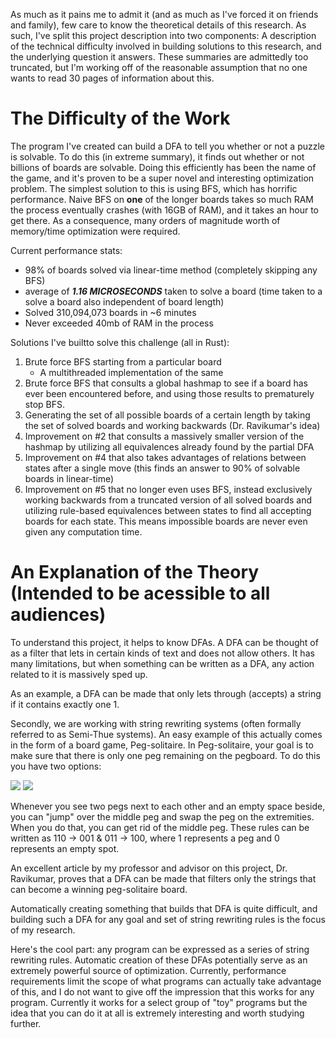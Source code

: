 As much as it pains me to admit it (and as much as I've forced it on friends and family), few care to know the theoretical details of this research. As such, I've split this project description into two components: A description of the technical difficulty involved in building solutions to this research, and the underlying question it answers. These summaries are admittedly too truncated, but I'm working off of the reasonable assumption that no one wants to read 30 pages of information about this.

# The Difficulty of the Work

The program I've created can build a DFA to tell you whether or not a puzzle is solvable. To do this (in extreme summary), it finds out whether or not billions of boards are solvable. Doing this efficiently has been the name of the game, and it's proven to be a super novel and interesting optimization problem. The simplest solution to this is using BFS, which has horrific performance. Naive BFS on **one** of the longer boards takes so much RAM the process eventually crashes (with 16GB of RAM), and it takes an hour to get there. As a consequence, many orders of magnitude worth of memory/time optimization were required.

Current performance stats:
- 98% of boards solved via linear-time method (completely skipping any BFS)
- average of ***1.16 MICROSECONDS*** taken to solve a board (time taken to a solve a board also independent of board length)
- Solved 310,094,073 boards in ~6 minutes
- Never exceeded 40mb of RAM in the process

Solutions I've builtto solve this challenge (all in Rust):

1. Brute force BFS starting from a particular board
    * A multithreaded implementation of the same
2. Brute force BFS that consults a global hashmap to see if a board has ever been encountered before, and using those results to prematurely stop BFS.
3. Generating the set of all possible boards of a certain length by taking the set of solved boards and working backwards (Dr. Ravikumar's idea)
4. Improvement on #2 that consults a massively smaller version of the hashmap by utilizing all equivalences already found by the partial DFA
5. Improvement on #4 that also takes advantages of relations between states after a single move (this finds an answer to 90% of solvable boards in linear-time)
6. Improvement on #5 that no longer even uses BFS, instead exclusively working backwards from a truncated version of all solved boards and utilizing rule-based equivalences between states to find all accepting boards for each state. This means impossible boards are never even given any computation time.

# An Explanation of the Theory (Intended to be acessible to all audiences)
To understand this project, it helps to know DFAs. A DFA can be thought of as a filter that lets in certain kinds of text and does not allow others. It has many limitations, but when something can be written as a DFA, any action related to it is massively sped up. 

As an example, a DFA can be made that only lets through (accepts) a string if it contains exactly one 1.

Secondly, we are working with string rewriting systems (often formally referred to as Semi-Thue systems). An easy example of this actually comes in the form of a board game, Peg-solitaire. In Peg-solitaire, your goal is to make sure that there is only one peg remaining on the pegboard. To do this you have two options:

<div class="flex flex-wrap">
<img src="/projects/dfaresearch/diagrams/110->001.svg" class="h-48">
<img src="/projects/dfaresearch/diagrams/011->100.svg" class="h-48">
</div>

Whenever you see two pegs next to each other and an empty space beside, you can "jump" over the middle peg and swap the peg on the extremities. When you do that, you can get rid of the middle peg. These rules can be written as 110 -> 001 & 011 -> 100, where 1 represents a peg and 0 represents an empty spot.

An excellent article by my professor and advisor on this project, Dr. Ravikumar, proves that a DFA can be made that filters only the strings that can become a winning peg-solitaire board.

Automatically creating something that builds that DFA is quite difficult, and building such a DFA for any goal and set of string rewriting rules is the focus of my research. 

Here's the cool part: any program can be expressed as a series of string rewriting rules. Automatic creation of these DFAs potentially serve as an extremely powerful source of optimization. Currently, performance requirements limit the scope of what programs can actually take advantage of this, and I do not want to give off the impression that this works for any program. Currently it works for a select group of "toy" programs but the idea that you can do it at all is extremely interesting and worth studying further.